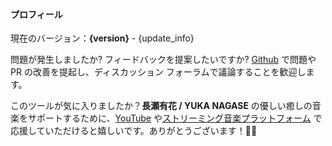 #### プロフィール

現在のバージョン：**{version}** - {update_info}

問題が発生しましたか? フィードバックを提案したいですか? [Github](https://github.com/yuka-friends/Windrecorder) で問題や PR の改善を提起し、ディスカッション フォーラムで議論することを歓迎します。

このツールが気に入りましたか？**長瀬有花 / YUKA NAGASE** の優しい癒しの音楽をサポートするために、[YouTube](https://www.youtube.com/channel/UCf-PcSHzYAtfcoiBr5C9DZA) や[ストリーミング音楽プラットフォーム](https://stlink.to/YUKA-NAGASE_DSP_YT) で応援していただけると嬉しいです。ありがとうございます！🥰🧡